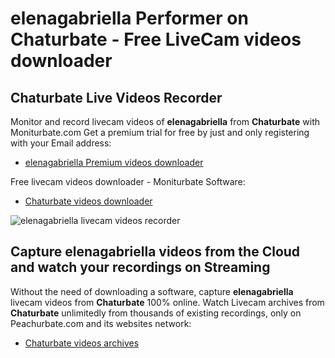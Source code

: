 # elenagabriella Performer on Chaturbate - Free LiveCam videos downloader

## Chaturbate Live Videos Recorder

Monitor and record livecam videos of **elenagabriella** from **Chaturbate** with Moniturbate.com
Get a premium trial for free by just and only registering with your Email address:
* [elenagabriella Premium videos downloader](https://moniturbate.com/request-demo-licence-key.html)

Free livecam videos downloader - Moniturbate Software:
* [Chaturbate videos downloader](https://moniturbate.com/moniturbate-download-software.html)

![elenagabriella livecam videos recorder](https://peachurnet.com/templates/moniturbate-software.png)


## Capture elenagabriella videos from the Cloud and watch your recordings on Streaming

Without the need of downloading a software, capture **elenagabriella** livecam videos from **Chaturbate** 100% online.
Watch Livecam archives from **Chaturbate** unlimitedly from thousands of existing recordings, only on Peachurbate.com and its websites network:
* [Chaturbate videos archives](https://peachurnet.com/)